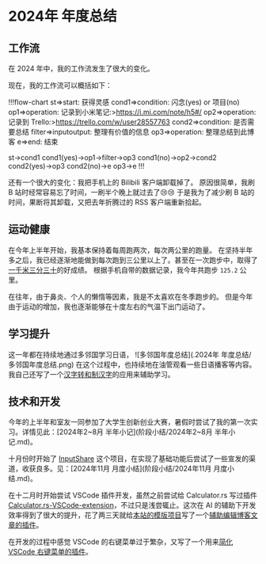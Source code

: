 # 2024年 年度总结

## 工作流

在 2024 年中，我的工作流发生了很大的变化。

现在，我的工作流可以概括如下：

!!!flow-chart
st=>start: 获得灵感
cond1=>condition: 闪念(yes) or 项目(no)
op1=>operation: 记录到小米笔记:>https://i.mi.com/note/h5#/
op2=>operation: 记录到 Trello:>https://trello.com/w/user28557763
cond2=>condition: 是否需要总结
filter=>inputoutput: 整理有价值的信息
op3=>operation: 整理总结到此博客
e=>end: 结束

st->cond1
cond1(yes)->op1->filter->op3
cond1(no)->op2->cond2
cond2(yes)->op3
cond2(no)->e
op3->e
!!!

还有一个很大的变化：我把手机上的 Bilibili 客户端卸载掉了。
原因很简单，我刷 B 站时经常容易忘了时间，一刷半个晚上就过去了😢😢
于是我为了减少刷 B 站的时间，果断将其卸载，又把去年折腾过的 RSS 客户端重新拾起。

## 运动健康

在今年上半年开始，我基本保持着每周跑两次，每次两公里的跑量。
在坚持半年多之后，我已经逐渐地能做到每次跑到三公里以上了。甚至在一次跑步中，取得了[一千米三分三十](阶段小结/一千米跑进三分四十记录.md)的好成绩。
根据手机自带的数据记录，我今年共跑步 ``125.2`` 公里。

在往年，由于鼻炎、个人的懒惰等因素，我是不太喜欢在冬季跑步的。
但是今年由于运动的增加，我也逐渐能够在十度左右的气温下出门运动了。

## 学习提升

这一年都在持续地通过多邻国学习日语，
![多邻国年度总结](.2024年 年度总结/多邻国年度总结.png)
在这个过程中，也持续地在油管观看一些日语播客等内容。我自己还写了一个[汉字转和制汉字](https://hanzi2kanji.zeabur.app/)的应用来辅助学习。

## 技术和开发

今年的上半年和室友一同参加了大学生创新创业大赛，暑假时尝试了我的第一次实习。详情见此：[2024年2~8月 半年小记](阶段小结/2024年2~8月 半年小记.md)。

十月份时开始了 [InputShare](https://github.com/BHznJNs/InputShare) 这个项目，在实现了基础功能后尝试了一些宣发的渠道，收获良多。见：[2024年11月 月度小结](阶段小结/2024年11月 月度小结.md)。

在十二月时开始尝试 VSCode 插件开发，虽然之前尝试给 Calculator.rs 写过插件 [Calculator.rs-VSCode-extension](https://github.com/BHznJNs/Calculator.rs-VSCode-extension)，不过只是浅尝辄止。这次在 AI 的辅助下开发效率得到了很大的提升，花了两三天就给[本站的模版项目](https://github.com/BHznJNs/markdown-blog-template)写了一个[辅助编辑博客文章的插件](https://github.com/BHznJNs/markdown-blog-ext)。

在开发的过程中感觉 VSCode 的右键菜单过于繁杂，又写了一个用来[简化 VSCode 右键菜单的插件](https://github.com/BHznJNs/vscode-custom-contextmenu)。
